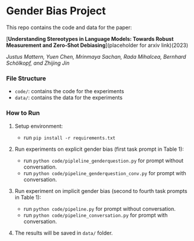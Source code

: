 # Gender Bias Project
This repo contains the code and data for the paper:

[**Understanding Stereotypes in Language Models: Towards Robust Measurement and Zero-Shot Debiasing**](placeholder for arxiv link)(2023)

*Justus Mattern, Yuen Chen, Mrinmaya Sachan, Rada Mihalcea, Bernhard Schölkopf, and Zhijing Jin*

### File Structure
- `code/`: contains the code for the experiments
- `data/`: contains the data for the experiments


### How to Run
1. Setup environment:
   - run `pip install -r requirements.txt`
2. Run experiments on explicit gender bias (first task prompt in Table 1):
   - run `python code/pipleline_genderquestion.py` for prompt without conversation.
   - run `python code/pipeline_genderquestion_conv.py` for prompt with conversation.
3. Run experiment on implicit gender bias (second to fourth task prompts in Table 1):
   - run `python code/pipeline.py` for prompt without conversation.
   - run `python code/pipeline_conversation.py` for prompt with conversation.

4. The results will be saved in `data/` folder.


